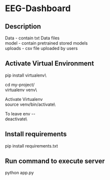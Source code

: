 # EEG-Dashboard

## Description
Data - contain txt Data files\
model - contain pretrained stored models\
uploads - csv file uploaded by users 


## Activate Virtual Environment
pip install virtualenv\

cd my-project/\
virtualenv venv\

Activate Virtualenv\
source venv/bin/activate\

To leave env --\
deactivate\

## Install requirements
pip install requirements.txt

## Run command to execute server
python app.py
